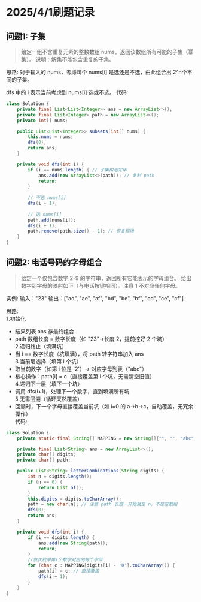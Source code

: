 # 2025/4/1刷题记录
## 问题1: 子集
> 给定一组不含重复元素的整数数组 nums，返回该数组所有可能的子集（幂集）。
> 说明：解集不能包含重复的子集。

思路:
对于输入的 nums，考虑每个 nums[i] 是选还是不选，由此组合出 2^n个不同的子集。

dfs 中的 i 表示当前考虑到 nums[i] 选或不选。
代码:
```java
class Solution {
    private final List<List<Integer>> ans = new ArrayList<>();
    private final List<Integer> path = new ArrayList<>();
    private int[] nums;

    public List<List<Integer>> subsets(int[] nums) {
        this.nums = nums;
        dfs(0);
        return ans;
    }

    private void dfs(int i) {
        if (i == nums.length) { // 子集构造完毕
            ans.add(new ArrayList<>(path)); // 复制 path
            return;
        }
        
        // 不选 nums[i]
        dfs(i + 1);
        
        // 选 nums[i]
        path.add(nums[i]);
        dfs(i + 1);
        path.remove(path.size() - 1); // 恢复现场
    }
}
```

## 问题2: 电话号码的字母组合
> 给定一个仅包含数字 2-9 的字符串，返回所有它能表示的字母组合。
> 给出数字到字母的映射如下（与电话按键相同）。注意 1 不对应任何字母。

实例:
输入："23"
输出：["ad", "ae", "af", "bd", "be", "bf", "cd", "ce", "cf"]

思路:  
1.初始化    
- 结果列表 ans 存最终组合  
- path 数组长度 = 数字长度（如 "23"→长度 2，提前挖好 2 个坑）  
2.递归终止（填满坑）  
- 当 i == 数字长度（坑填满），将 path 转字符串加入 ans  
3.当前层选择（填第 i 个坑）  
- 取当前数字（如第 i 位是 '2'）→ 对应字母列表（"abc"）  
- 核心操作：path[i] = c（直接覆盖第 i 个坑，无需清空旧值）  
4.递归下一层（填下一个坑）  
- 调用 dfs(i+1)，处理下一个数字，直到填满所有坑  
5.无需回溯（循环天然覆盖）  
- 回溯时，下一个字母直接覆盖当前坑（如 i=0 的 a→b→c，自动覆盖，无冗余操作）  
代码:
```java
class Solution {
    private static final String[] MAPPING = new String[]{"", "", "abc", "def", "ghi", "jkl", "mno", "pqrs", "tuv", "wxyz"};

    private final List<String> ans = new ArrayList<>();
    private char[] digits;
    private char[] path;

    public List<String> letterCombinations(String digits) {
        int n = digits.length();
        if (n == 0) {
            return List.of();
        }
        this.digits = digits.toCharArray();
        path = new char[n]; // 注意 path 长度一开始就是 n，不是空数组
        dfs(0);
        return ans;
    }

    private void dfs(int i) {
        if (i == digits.length) {
            ans.add(new String(path));
            return;
        }
        //依次枚举第i个数字对应的每个字母
        for (char c : MAPPING[digits[i] - '0'].toCharArray()) {
            path[i] = c; // 直接覆盖
            dfs(i + 1);
        }
    }
}
```
